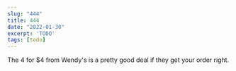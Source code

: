 ```yaml
---
slug: "444"
title: 444
date: "2022-01-30"
excerpt: 'TODO'
tags: [todo]
---
```


The 4 for $4 from Wendy's is a pretty good deal if they get your order right.
